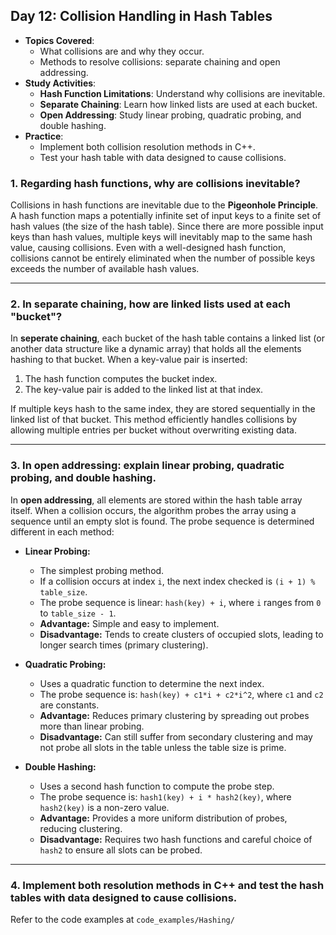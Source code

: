 ## Day 12: Collision Handling in Hash Tables
- **Topics Covered**:
    - What collisions are and why they occur.
    - Methods to resolve collisions: separate chaining and open addressing.
- **Study Activities**:
    - **Hash Function Limitations**: Understand why collisions are inevitable.
    - **Separate Chaining**: Learn how linked lists are used at each bucket.
    - **Open Addressing**: Study linear probing, quadratic probing, and double hashing.
- **Practice**:
    - Implement both collision resolution methods in C++.
    - Test your hash table with data designed to cause collisions.

### 1. Regarding hash functions, why are collisions inevitable?
Collisions in hash functions are inevitable due to the **Pigeonhole Principle**. A hash function maps a potentially infinite set of input keys to a finite set of hash values (the size of the hash table). Since there are more possible input keys than hash values, multiple keys will inevitably map to the same hash value, causing collisions. Even with a well-designed hash function, collisions cannot be entirely eliminated when the number of possible keys exceeds the number of available hash values.

---
### 2. In separate chaining, how are linked lists used at each "bucket"?
In **seperate chaining**, each bucket of the hash table contains a linked list (or another data structure like a dynamic array) that holds all the elements hashing to that bucket. When a key-value pair is inserted:
1. The hash function computes the bucket index.
2. The key-value pair is added to the linked list at that index.

If multiple keys hash to the same index, they are stored sequentially in the linked list of that bucket. This method efficiently handles collisions by allowing multiple entries per bucket without overwriting existing data.

---
### 3. In open addressing: explain linear probing, quadratic probing, and double hashing.
In **open addressing**, all elements are stored within the hash table array itself. When a collision occurs, the algorithm probes the array using a sequence until an empty slot is found. The probe sequence is determined different in each method:
- **Linear Probing:**
    - The simplest probing method.
    - If a collision occurs at index `i`, the next index checked is `(i + 1) % table_size`.
    - The probe sequence is linear: `hash(key) + i`, where `i` ranges from `0` to `table_size - 1`.
    - **Advantage:** Simple and easy to implement.
    - **Disadvantage:** Tends to create clusters of occupied slots, leading to longer search times (primary clustering).

- **Quadratic Probing:**
    - Uses a quadratic function to determine the next index.
    - The probe sequence is: `hash(key) + c1*i + c2*i^2`, where `c1` and `c2` are constants.
    - **Advantage:** Reduces primary clustering by spreading out probes more than linear probing.
    - **Disadvantage:** Can still suffer from secondary clustering and may not probe all slots in the table unless the table size is prime.

- **Double Hashing:**
    - Uses a second hash function to compute the probe step.
    - The probe sequence is: `hash1(key) + i * hash2(key)`, where `hash2(key)` is a non-zero value.
    - **Advantage:** Provides a more uniform distribution of probes, reducing clustering.
    - **Disadvantage:** Requires two hash functions and careful choice of `hash2` to ensure all slots can be probed.

---
### 4. Implement both resolution methods in C++ and test the hash tables with data designed to cause collisions.

Refer to the code examples at `code_examples/Hashing/`